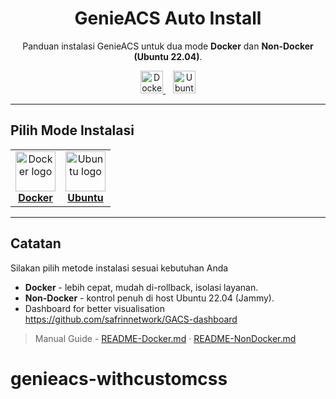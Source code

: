 <!-- README.md (utama) -->
<h1 align="center">GenieACS Auto Install</h1>

<p align="center">
  Panduan instalasi GenieACS untuk dua mode <b>Docker</b> dan <b>Non-Docker (Ubuntu 22.04)</b>.
</p>

<p align="center">
  <!-- Tombol besar: Docker -->
  <a href="./README-Docker.md" title="Buka panduan Docker">
    <img alt="Docker Guide" height="36"
         src="https://img.shields.io/badge/Docker-Guide-2496ED?logo=docker&logoColor=white">
  </a>
  &nbsp;&nbsp;
  <!-- Tombol besar: Non Docker -->
  <a href="./README-NonDocker.md" title="Buka panduan Non-Docker (Ubuntu 22.04)">
    <img alt="Ubuntu Non-Docker 22.04" height="36"
         src="https://img.shields.io/badge/Ubuntu-Non--Docker%20(22.04)-E95420?logo=ubuntu&logoColor=white">
  </a>
</p>

---

## Pilih Mode Instalasi
<table>
  <tr>
    <td align="center" width="50%">
      <a href="./README-Docker.md" title="Panduan Docker">
        <img src="https://cdn.simpleicons.org/docker/2496ED" alt="Docker logo" width="64" height="64"><br/>
        <b>Docker</b>
      </a>
      <br/>
    </td>
    <td align="center" width="50%">
      <a href="./README-NonDocker.md" title="Panduan Non-Docker (Ubuntu 22.04)">
        <img src="https://cdn.simpleicons.org/ubuntu/E95420" alt="Ubuntu logo" width="64" height="64"><br/>
        <b>Ubuntu</b>
      </a>
      <br/>
    </td>
  </tr>
</table>

---

## Catatan
Silakan pilih metode instalasi sesuai kebutuhan Anda
- **Docker** - lebih cepat, mudah di-rollback, isolasi layanan.
- **Non-Docker** - kontrol penuh di host Ubuntu 22.04 (Jammy).
- Dashboard for better visualisation https://github.com/safrinnetwork/GACS-dashboard

> Manual Guide - [README-Docker.md](./README-Docker.md) · [README-NonDocker.md](./README-NonDocker.md)
# genieacs-withcustomcss
